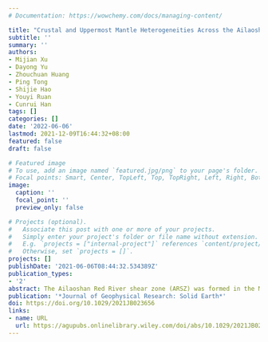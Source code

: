 ```yaml
---
# Documentation: https://wowchemy.com/docs/managing-content/

title: "Crustal and Uppermost Mantle Heterogeneities Across the Ailaoshan Red River Shear Zone, SE Tibet: Implications for Cenozoic Magmatic Activity"
subtitle: ''
summary: ''
authors:
- Mijian Xu
- Dayong Yu
- Zhouchuan Huang
- Ping Tong
- Shijie Hao
- Youyi Ruan
- Cunrui Han
tags: []
categories: []
date: '2022-06-06'
lastmod: 2021-12-09T16:44:32+08:00
featured: false
draft: false

# Featured image
# To use, add an image named `featured.jpg/png` to your page's folder.
# Focal points: Smart, Center, TopLeft, Top, TopRight, Left, Right, BottomLeft, Bottom, BottomRight.
image:
  caption: ''
  focal_point: ''
  preview_only: false

# Projects (optional).
#   Associate this post with one or more of your projects.
#   Simply enter your project's folder or file name without extension.
#   E.g. `projects = ["internal-project"]` references `content/project/deep-learning/index.md`.
#   Otherwise, set `projects = []`.
projects: []
publishDate: '2021-06-06T08:44:32.534389Z'
publication_types:
- '2'
abstract: The Ailaoshan Red River shear zone (ARSZ) was formed in the Mesozoic as a suture zone between the Indochina block and the Yangtze craton. Since the Cenozoic, block extrusion due to the Indo-Asian collision has reactivated the fault zone and caused large-scale shearing. Affected by the Cenozoic orogeny, a large volume of magmatic and metamorphic rocks developed in the ARSZ, forming many orogenic gold deposits. However, the source and the geodynamic process of these magmatic activities are still unclear. To gain a basic understanding of the subsurface magmatic activity, we deployed a dense array of 24 broadband seismic stations across the Daping and Chang'an gold deposits at the southern end of the ARSZ. Receiver function analysis, common conversion point stacking, and a joint inversion of receiver functions and surface wave dispersions are performed to image the detailed structure of the crust and uppermost mantle. Low-velocity zones in the mid-lower crust and thinned lithosphere (∼70 km) are imaged under the ARSZ. The observed subsurface structures are verified by 3D numerical modeling with the SEM-FK method. We speculate that the mantle upwelling caused by lithospheric delamination has provided the main source of the mantle component in the magmatic rocks since ∼35 Ma; afterward, high temperatures produced partial melting in the lower crust, which was emplaced along active shear zones.
publication: '*Journal of Geophysical Research: Solid Earth*'
doi: https://doi.org/10.1029/2021JB023656
links:
- name: URL
  url: https://agupubs.onlinelibrary.wiley.com/doi/abs/10.1029/2021JB023656
---
```

